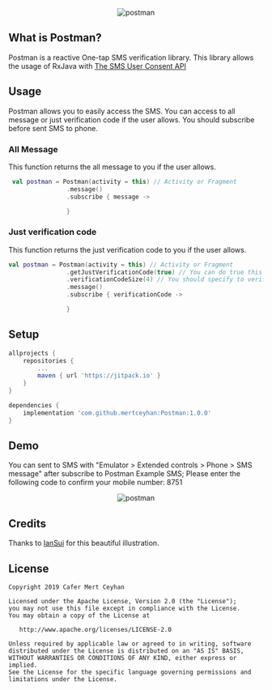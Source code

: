 <p align="center"> <img src="https://i.ibb.co/VB3wkPr/postman-banner.jpg" alt="postman"> </p>

## What is Postman?
Postman is a reactive One-tap SMS verification library. This library allows the usage of RxJava with <a href="https://developers.google.com/identity/sms-retriever/user-consent/overview">The SMS User Consent API</a>

## Usage
Postman allows you to easily access the SMS. You can access to all message or just verification code if the user allows. You should subscribe before sent SMS to phone.

### All Message
This function returns the all message to you if the user allows.

```kotlin
 val postman = Postman(activity = this) // Activity or Fragment
                .message()
                .subscribe { message ->

                }
```

### Just verification code
This function returns the just verification code to you if the user allows.

```kotlin
val postman = Postman(activity = this) // Activity or Fragment
                .getJustVerificationCode(true) // You can do true this if you want access to just verification code. Default is false
                .verificationCodeSize(4) // You should specify to verification code size if you want access to just verification code.  Default is 4
                .message()
                .subscribe { verificationCode ->

                }
```
## Setup

```groovy
allprojects {
    repositories {
        ...
        maven { url 'https://jitpack.io' }
    }
}

dependencies {
    implementation 'com.github.mertceyhan:Postman:1.0.0'
}
```

## Demo
You can sent to SMS with "Emulator > Extended controls > Phone > SMS message" after subscribe to Postman
Example SMS; Please enter the following code to confirm your mobile number: 8751

<p align="center"> <img src="https://i.ibb.co/mNbtJN8/postman-screenshot.jpg" alt="postman"> </p>


## Credits
Thanks to <a href="https://dribbble.com/IanSui">IanSui</a> for this beautiful illustration.


License
--------


    Copyright 2019 Cafer Mert Ceyhan

    Licensed under the Apache License, Version 2.0 (the "License");
    you may not use this file except in compliance with the License.
    You may obtain a copy of the License at

       http://www.apache.org/licenses/LICENSE-2.0

    Unless required by applicable law or agreed to in writing, software
    distributed under the License is distributed on an "AS IS" BASIS,
    WITHOUT WARRANTIES OR CONDITIONS OF ANY KIND, either express or implied.
    See the License for the specific language governing permissions and
    limitations under the License.
